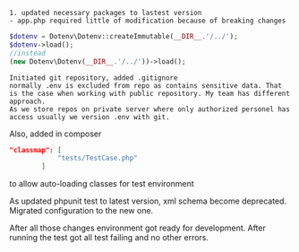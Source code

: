 
```
1. updated necessary packages to lastest version
- app.php required little of modification because of breaking changes
```
```php
$dotenv = Dotenv\Dotenv::createImmutable(__DIR__.'/../');
$dotenv->load();
//instead
(new Dotenv\Dotenv(__DIR__.'/../'))->load();
```

```
Initiated git repository, added .gitignore
normally .env is excluded from repo as contains sensitive data. That is the case when working with public repository. My team has different approach.
As we store repos on private server where only authorized personel has access usually we version .env with git.
```

Also, added in composer
```json
"classmap": [
            "tests/TestCase.php"
        ]
```
to allow auto-loading classes for test environment

As updated phpunit test to latest version, xml schema become deprecated. Migrated configuration to the new one.

After all those changes environment got ready for development. After running the test got all test failing and no other errors.

